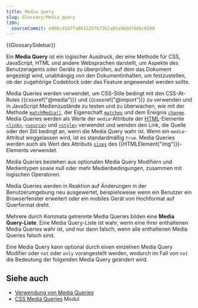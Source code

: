 ```yaml
---
title: Media query
slug: Glossary/Media_query
l10n:
  sourceCommit: e9b6cd1b7fa8612257b72b2a85a96dd7d45c0200
---
```


{{GlossarySidebar}}

Ein **Media Query** ist ein logischer Ausdruck, der eine Methode für CSS, JavaScript, HTML und andere Websprachen darstellt, um Aspekte des Benutzeragents oder Geräts zu überprüfen, auf dem das Dokument angezeigt wird, unabhängig von den Dokumentinhalten, um festzustellen, ob der zugehörige Codeblock oder das Feature angewendet werden sollte.

Media Queries werden verwendet, um CSS-Stile bedingt mit den CSS-At-Rules {{cssxref("@media")}} und {{cssxref("@import")}} zu verwenden und in JavaScript Medienzustände zu testen und zu überwachen, wie mit der Methode [`matchMedia()`](/de/docs/Web/API/Window/matchMedia), der Eigenschaft [`matches`](/de/docs/Web/API/MediaQueryList/matches) und dem Ereignis [`change`](/de/docs/Web/API/MediaQueryList/change_event). Media Queries werden als Werte der `media`-Attribute der [HTML](/de/docs/Web/HTML)-Elemente [`<link>`](/de/docs/Web/HTML/Reference/Elements/link#media), [`<source>`](/de/docs/Web/HTML/Reference/Elements/source#media) und [`<style>`](/de/docs/Web/HTML/Reference/Elements/style#media) verwendet und wenden den Link, die Quelle oder den Stil bedingt an, wenn die Media Query wahr ist. Wenn ein `media`-Attribut weggelassen wird, ist es standardmäßig `true`. Media Queries werden auch als Wert des Attributs [`sizes`](/de/docs/Web/API/HTMLImageElement/sizes) des {{HTMLElement("img")}}-Elements verwendet.

Media Queries bestehen aus optionalen Media Query Modifiern und Medientypen sowie null oder mehr Medienbedingungen, zusammen mit logischen Operatoren.

Media Queries werden in Reaktion auf Änderungen in der Benutzerumgebung neu ausgewertet, beispielsweise wenn ein Benutzer ein Browserfenster erweitert oder ein mobiles Gerät von Hochformat auf Querformat dreht.

Mehrere durch Kommata getrennte Media Queries bilden eine **Media Query-Liste**. Eine Media Query-Liste ist wahr, wenn eine ihrer enthaltenen Media Queries wahr ist, und nur dann falsch, wenn alle enthaltenen Media Queries falsch sind.

Eine Media Query kann optional durch einen einzelnen Media Query Modifier oder `not` oder `only` vorangestellt werden, wodurch im Fall von `not` die Bedeutung der folgenden Media Query geändert wird.

## Siehe auch

- [Verwendung von Media Queries](/de/docs/Web/CSS/CSS_media_queries/Using_media_queries)
- [CSS Media Queries](/de/docs/Web/CSS/CSS_media_queries/Using_media_queries) Modul
